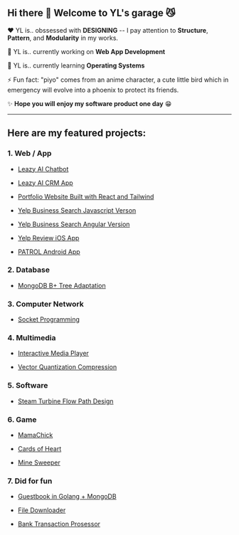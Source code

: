 ## Hi there 👋 Welcome to YL's garage :smirk_cat:

:heart:  YL is.. obssessed with **DESIGNING** -- I pay attention to **Structure**, **Pattern**, and **Modularity** in my works.

🔭  YL is.. currently working on **Web App Development**

🌱  YL is.. currently learning **Operating Systems**

⚡  Fun fact: "piyo" comes from an anime character, a cute little bird which in emergency will evolve into a phoenix to protect its friends.

✨  **Hope you will enjoy my software product one day** :grin:

---

## Here are my featured projects:
### 1. Web / App
- [Leazy AI Chatbot](https://dev.leazy.ai/)

- [Leazy AI CRM App](https://github.com/roundblock-randd/leazyai-crm)
  
- [Portfolio Website Built with React and Tailwind](https://github.com/pppiyo/WebDevelopment/tree/master/Portfolio_Website)

- [Yelp Business Search Javascript Verson](https://github.com/pppiyo/Yelp_Business_Search_Vanilla_JS)

- [Yelp Business Search Angular Version](https://github.com/pppiyo/Yelp_Business_Search_Angular)

- [Yelp Review iOS App](https://github.com/pppiyo/Yelp_Business_Review_iOS)

- [PATROL Android App](https://github.com/pppiyo/PATROL)

### 2. Database
- [MongoDB B+ Tree Adaptation](https://github.com/pppiyo/MongoDB_B_plus_Tree
)
   
### 3. Computer Network
- [Socket Programming](https://github.com/pppiyo/Socket)

### 4. Multimedia
- [Interactive Media Player](https://github.com/pppiyo/Interactive_Media_Player)

- [Vector Quantization Compression](https://github.com/pppiyo/Vector_Quantization_Compression)

### 5. Software
- [Steam Turbine Flow Path Design](https://github.com/pppiyo/STFPD)

### 6. Game
- [MamaChick](https://github.com/pppiyo/MamaChick_v2.0)

- [Cards of Heart](https://www.cardsofheart.com/)

- [Mine Sweeper](https://github.com/pppiyo/Mine_Sweeper)

### 7. Did for fun

- [Guestbook in Golang + MongoDB](https://github.com/pppiyo/Guestbook)

- [File Downloader](https://github.com/pppiyo/File_Downloader)

- [Bank Transaction Prosessor](https://github.com/pppiyo/Bank_Transaction_Prosessor)


<!--
⚡ Fun fact: The goofy name "pppiyo" comes from an anime character who in emergency will evolve into a phoenix to protect its friends. Like Pichachu, the language it speaks is simply the word "piyo".
[image](https://github.com/pppiyo/pppiyo/assets/31379013/c3d67870-1103-40c3-8a67-acaf1486e3fe)-->



<!--
**pppiyo/pppiyo** is a ✨ _special_ ✨ repository because its `README.md` (this file) appears on your GitHub profile.

Here are some ideas to get you started:

- 🔭 I’m currently working on ...
- 🌱 I’m currently learning ...
- 👯 I’m looking to collaborate on ...
- 🤔 I’m looking for help with ...
- 💬 Ask me about ...
- 📫 How to reach me: ...
- 😄 Pronouns: ...
- 
-->
